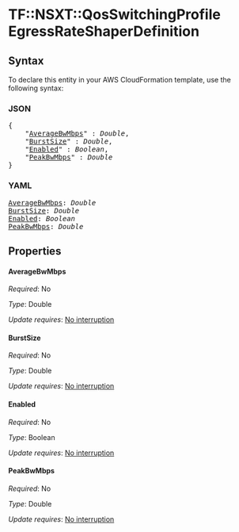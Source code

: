 # TF::NSXT::QosSwitchingProfile EgressRateShaperDefinition

## Syntax

To declare this entity in your AWS CloudFormation template, use the following syntax:

### JSON

<pre>
{
    "<a href="#averagebwmbps" title="AverageBwMbps">AverageBwMbps</a>" : <i>Double</i>,
    "<a href="#burstsize" title="BurstSize">BurstSize</a>" : <i>Double</i>,
    "<a href="#enabled" title="Enabled">Enabled</a>" : <i>Boolean</i>,
    "<a href="#peakbwmbps" title="PeakBwMbps">PeakBwMbps</a>" : <i>Double</i>
}
</pre>

### YAML

<pre>
<a href="#averagebwmbps" title="AverageBwMbps">AverageBwMbps</a>: <i>Double</i>
<a href="#burstsize" title="BurstSize">BurstSize</a>: <i>Double</i>
<a href="#enabled" title="Enabled">Enabled</a>: <i>Boolean</i>
<a href="#peakbwmbps" title="PeakBwMbps">PeakBwMbps</a>: <i>Double</i>
</pre>

## Properties

#### AverageBwMbps

_Required_: No

_Type_: Double

_Update requires_: [No interruption](https://docs.aws.amazon.com/AWSCloudFormation/latest/UserGuide/using-cfn-updating-stacks-update-behaviors.html#update-no-interrupt)

#### BurstSize

_Required_: No

_Type_: Double

_Update requires_: [No interruption](https://docs.aws.amazon.com/AWSCloudFormation/latest/UserGuide/using-cfn-updating-stacks-update-behaviors.html#update-no-interrupt)

#### Enabled

_Required_: No

_Type_: Boolean

_Update requires_: [No interruption](https://docs.aws.amazon.com/AWSCloudFormation/latest/UserGuide/using-cfn-updating-stacks-update-behaviors.html#update-no-interrupt)

#### PeakBwMbps

_Required_: No

_Type_: Double

_Update requires_: [No interruption](https://docs.aws.amazon.com/AWSCloudFormation/latest/UserGuide/using-cfn-updating-stacks-update-behaviors.html#update-no-interrupt)

